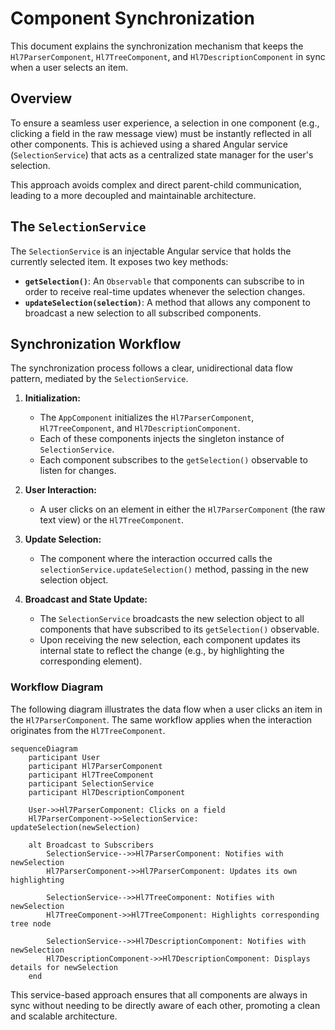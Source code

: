 # Component Synchronization

This document explains the synchronization mechanism that keeps the `Hl7ParserComponent`, `Hl7TreeComponent`, and `Hl7DescriptionComponent` in sync when a user selects an item.

## Overview

To ensure a seamless user experience, a selection in one component (e.g., clicking a field in the raw message view) must be instantly reflected in all other components. This is achieved using a shared Angular service (`SelectionService`) that acts as a centralized state manager for the user's selection.

This approach avoids complex and direct parent-child communication, leading to a more decoupled and maintainable architecture.

## The `SelectionService`

The `SelectionService` is an injectable Angular service that holds the currently selected item. It exposes two key methods:

-   **`getSelection()`**: An `Observable` that components can subscribe to in order to receive real-time updates whenever the selection changes.
-   **`updateSelection(selection)`**: A method that allows any component to broadcast a new selection to all subscribed components.

## Synchronization Workflow

The synchronization process follows a clear, unidirectional data flow pattern, mediated by the `SelectionService`.

1.  **Initialization:**
    -   The `AppComponent` initializes the `Hl7ParserComponent`, `Hl7TreeComponent`, and `Hl7DescriptionComponent`.
    -   Each of these components injects the singleton instance of `SelectionService`.
    -   Each component subscribes to the `getSelection()` observable to listen for changes.

2.  **User Interaction:**
    -   A user clicks on an element in either the `Hl7ParserComponent` (the raw text view) or the `Hl7TreeComponent`.

3.  **Update Selection:**
    -   The component where the interaction occurred calls the `selectionService.updateSelection()` method, passing in the new selection object.

4.  **Broadcast and State Update:**
    -   The `SelectionService` broadcasts the new selection object to all components that have subscribed to its `getSelection()` observable.
    -   Upon receiving the new selection, each component updates its internal state to reflect the change (e.g., by highlighting the corresponding element).

### Workflow Diagram

The following diagram illustrates the data flow when a user clicks an item in the `Hl7ParserComponent`. The same workflow applies when the interaction originates from the `Hl7TreeComponent`.

```mermaid
sequenceDiagram
    participant User
    participant Hl7ParserComponent
    participant Hl7TreeComponent
    participant SelectionService
    participant Hl7DescriptionComponent

    User->>Hl7ParserComponent: Clicks on a field
    Hl7ParserComponent->>SelectionService: updateSelection(newSelection)

    alt Broadcast to Subscribers
        SelectionService-->>Hl7ParserComponent: Notifies with newSelection
        Hl7ParserComponent->>Hl7ParserComponent: Updates its own highlighting
        
        SelectionService-->>Hl7TreeComponent: Notifies with newSelection
        Hl7TreeComponent->>Hl7TreeComponent: Highlights corresponding tree node
        
        SelectionService-->>Hl7DescriptionComponent: Notifies with newSelection
        Hl7DescriptionComponent->>Hl7DescriptionComponent: Displays details for newSelection
    end
```

This service-based approach ensures that all components are always in sync without needing to be directly aware of each other, promoting a clean and scalable architecture.
